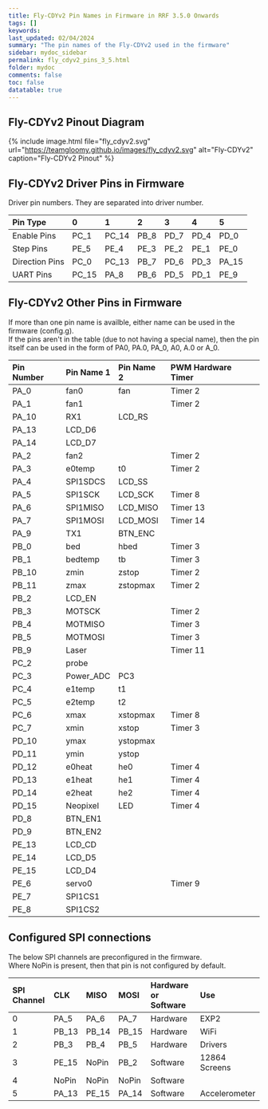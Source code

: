 ```yaml
---
title: Fly-CDYv2 Pin Names in Firmware in RRF 3.5.0 Onwards
tags: []
keywords: 
last_updated: 02/04/2024
summary: "The pin names of the Fly-CDYv2 used in the firmware"
sidebar: mydoc_sidebar
permalink: fly_cdyv2_pins_3_5.html
folder: mydoc
comments: false
toc: false
datatable: true
---
```


## Fly-CDYv2 Pinout Diagram

{% include image.html file="fly_cdyv2.svg" url="https://teamgloomy.github.io/images/fly_cdyv2.svg" alt="Fly-CDYv2" caption="Fly-CDYv2 Pinout" %}

## Fly-CDYv2 Driver Pins in Firmware

Driver pin numbers. They are separated into driver number.

<div class="datatable-begin"></div>

|Pin Type|0|1|2|3|4|5|
| :------------- |:-------------|:-------------|:-------------|:-------------|:-------------|:----|
|Enable Pins|PC_1|PC_14|PB_8|PD_7|PD_4|PD_0|
|Step Pins|PE_5|PE_4|PE_3|PE_2|PE_1|PE_0|
|Direction Pins|PC_0|PC_13|PB_7|PD_6|PD_3|PA_15|
|UART Pins|PC_15|PA_8|PB_6|PD_5|PD_1|PE_9|

<div class="datatable-end"></div>

## Fly-CDYv2 Other Pins in Firmware

If more than one pin name is availble, either name can be used in the firmware (config.g).  
If the pins aren't in the table (due to not having a special name), then the pin itself can be used in the form of PA0, PA.0, PA_0, A0, A.0 or A_0.  

<div class="datatable-begin"></div>

|Pin Number|Pin Name 1|Pin Name 2|PWM Hardware Timer|
| :------------- |:-------------|:-------------|:-------------|
|PA_0|fan0|fan|Timer 2|
|PA_1|fan1||Timer 2|
|PA_10|RX1|LCD_RS||
|PA_13|LCD_D6|||
|PA_14|LCD_D7|||
|PA_2|fan2||Timer 2|
|PA_3|e0temp|t0|Timer 2|
|PA_4|SPI1SDCS|LCD_SS||
|PA_5|SPI1SCK|LCD_SCK|Timer 8|
|PA_6|SPI1MISO|LCD_MISO|Timer 13|
|PA_7|SPI1MOSI|LCD_MOSI|Timer 14|
|PA_9|TX1|BTN_ENC||
|PB_0|bed|hbed|Timer 3|
|PB_1|bedtemp|tb|Timer 3|
|PB_10|zmin|zstop|Timer 2|
|PB_11|zmax|zstopmax|Timer 2|
|PB_2|LCD_EN|||
|PB_3|MOTSCK||Timer 2|
|PB_4|MOTMISO||Timer 3|
|PB_5|MOTMOSI||Timer 3|
|PB_9|Laser||Timer 11|
|PC_2|probe|||
|PC_3|Power_ADC|PC3||
|PC_4|e1temp|t1||
|PC_5|e2temp|t2||
|PC_6|xmax|xstopmax|Timer 8|
|PC_7|xmin|xstop|Timer 3|
|PD_10|ymax|ystopmax||
|PD_11|ymin|ystop||
|PD_12|e0heat|he0|Timer 4|
|PD_13|e1heat|he1|Timer 4|
|PD_14|e2heat|he2|Timer 4|
|PD_15|Neopixel|LED|Timer 4|
|PD_8|BTN_EN1|||
|PD_9|BTN_EN2|||
|PE_13|LCD_CD|||
|PE_14|LCD_D5|||
|PE_15|LCD_D4|||
|PE_6|servo0||Timer 9|
|PE_7|SPI1CS1|||
|PE_8|SPI1CS2|||

<div class="datatable-end"></div>

## Configured SPI connections

The below SPI channels are preconfigured in the firmware.  
Where NoPin is present, then that pin is not configured by default.  

<div class="datatable-begin"></div>

|SPI Channel| CLK | MISO | MOSI | Hardware or Software | Use |
| :------------- |:-------------|:-------------|:-------------|:-------------|:-------------|
|0|PA_5|PA_6|PA_7|Hardware| EXP2 |
|1|PB_13|PB_14|PB_15|Hardware| WiFi |
|2|PB_3|PB_4|PB_5|Hardware| Drivers |
|3|PE_15|NoPin|PB_2|Software| 12864 Screens |
|4|NoPin|NoPin|NoPin|Software||
|5|PA_13|PE_15|PA_14|Software| Accelerometer |

<div class="datatable-end"></div>
